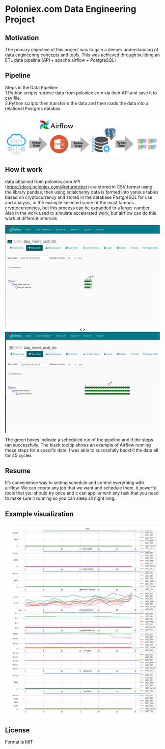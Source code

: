 # Poloniex.com Data Engineering Project

## Motivation
The primary objective of this project was to gain a deeper understanding of 
data engineering concepts and tools. This was achieved through building an 
ETL data pipeline (API + apache airflow + PostgreSQL)

## Pipeline

Steps in the Data Pipeline:     
1.Python scripts retrieve data from poloniex.com via their API and save 
it to csv file.     
2.Python scripts then transform the data and then loads the data into a relational Postgres databas


<div align="center">
    <img align="center" src="https://github.com/Vitalii36//Data_engineering_cryptocurrencies/blob/master/img/Schema.png?raw=true">
</div> 

## How it work

data obtained from poloniex.com API (https://docs.poloniex.com/#returnticker) 
are stored in CSV format using the library pandas, then using sqlalchemy data 
is formed into various tables based on cryptocurrency and stored in the database
 PostgreSQL for use and analysis, in the example selected some of the most famous 
 cryptocurrencies, but this process can be expanded to a larger number. 
 Also in the work used to simulate accelerated work, but airflow can do this
  work at different intervals

<div align="center">
    <img align="center" src="https://github.com/Vitalii36//Data_engineering_cryptocurrencies/blob/master/img/img_3.png?raw=true">
    <>
    <img align="center" src="https://github.com/Vitalii36//Data_engineering_cryptocurrencies/blob/master/img/img_4.png?raw=true">
</div> 

The green boxes indicate a scheduled run of the pipeline and if the steps ran 
successfully. The black tooltip shows an example of Airflow running these steps 
for a specific date. I was able to succesfully backfill the data all for 45 cycles

## Resume
It’s convenience way to setting schedule and control everything with airflow.
 We can create any job that we want and schedule them. it powerful tools that 
 you should try once and it can applier with any task that you need to make sure
  it running so you can sleep all night long.
  
## Example visualization

<div align="center">
    <img align="center" src="https://github.com/Vitalii36//Data_engineering_cryptocurrencies/blob/master/img/Example1.png?raw=true">
</div> 
    
## License
Format is MIT
